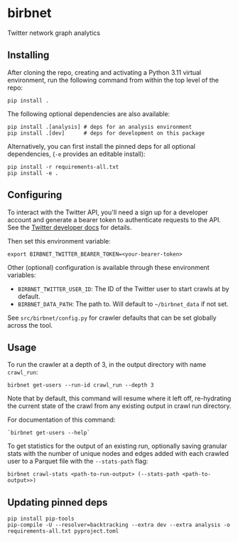 # birbnet
Twitter network graph analytics

## Installing

After cloning the repo, creating and activating a Python 3.11 virtual
environment, run the following command from within the top level of the repo:

    pip install .

The following optional dependencies are also available:

    pip install .[analysis] # deps for an analysis environment
    pip install .[dev]      # deps for development on this package


Alternatively, you can first install the pinned deps for all optional
dependencies, (`-e` provides an editable install):

    pip install -r requirements-all.txt
    pip install -e .


## Configuring

To interact with the Twitter API, you'll need a sign up for a developer account
and generate a bearer token to authenticate requests to the API. See the
[Twitter developer
docs](https://developer.twitter.com/en/docs/authentication/oauth-2-0/bearer-tokens)
for details.

Then set this environment variable:

    export BIRBNET_TWITTER_BEARER_TOKEN=<your-bearer-token>

Other (optional) configuration is available through these environment variables:

- `BIRBNET_TWITTER_USER_ID`: The ID of the Twitter user to start crawls at by default.
- `BIRBNET_DATA_PATH`: The path to. Will default to `~/birbnet_data` if not set.

See `src/birbnet/config.py` for crawler defaults that can be set globally across
the tool.


## Usage

To run the crawler at a depth of 3, in the output directory with name `crawl_run`:

    birbnet get-users --run-id crawl_run --depth 3

Note that by default, this command will resume where it left off, re-hydrating
the current state of the crawl from any existing output in crawl run directory.

For documentation of this command:

    `birbnet get-users --help`

To get statistics for the output of an existing run, optionally saving granular
stats with the number of unique nodes and edges added with each crawled user to
a Parquet file with the `--stats-path` flag:

    birbnet crawl-stats <path-to-run-output> (--stats-path <path-to-output>>)


## Updating pinned deps

    pip install pip-tools
    pip-compile -U --resolver=backtracking --extra dev --extra analysis -o requirements-all.txt pyproject.toml
